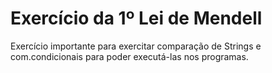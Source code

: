 # Exercício da 1º Lei de Mendell

Exercício importante para exercitar comparação de Strings e com.condicionais para poder executá-las nos programas. 